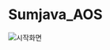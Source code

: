 # Sumjava_AOS

![시작화면](https://github.com/Kyxxn/Sumjava_AOS/assets/129862357/7289b8fc-1d7a-49ec-bb0b-c4955556f571)
